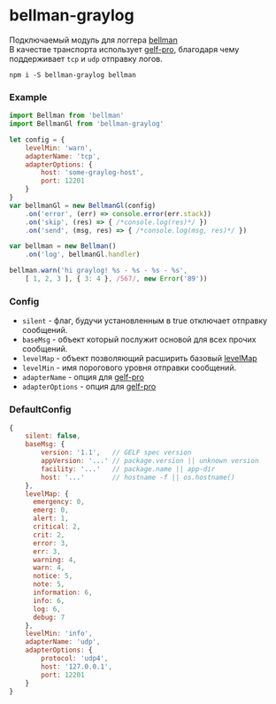 # bellman-graylog

Подключаемый модуль для логгера [bellman](https://github.com/nskazki/bellman)
<br>В качестве транспорта использует [gelf-pro](https://github.com/kkamkou/node-gelf-pro), благодаря чему поддерживает `tcp` и `udp` отправку логов.

```
npm i -S bellman-graylog bellman
```

### Example

```js
import Bellman from 'bellman'
import BellmanGl from 'bellman-graylog'

let config = { 
    levelMin: 'warn',
    adapterName: 'tcp',
    adapterOptions: {
        host: 'some-graylog-host',
        port: 12201
    }
}
var bellmanGl = new BellmanGl(config)
    .on('error', (err) => console.error(err.stack))
    .on('skip', (res) => { /*console.log(res)*/ })
    .on('send', (msg, res) => { /*console.log(msg, res)*/ })

var bellman = new Bellman()
    .on('log', bellmanGl.handler)

bellman.warn('hi graylog! %s - %s - %s - %s', 
    [ 1, 2, 3 ], { 3: 4 }, /567/, new Error('89'))

```

### Config

* `silent` - флаг, будучи установленным в true отключает отправку сообщений.
* `baseMsg` - объект который послужит основой для всех прочих сообщений.
* `levelMap` - объект позволяющий расширить базовый [levelMap](https://github.com/nskazki/bellman-graylog/blob/master/src%2Findex.es#L50)
* `levelMin` - имя порогового уровня отправки сообщений. 
* `adapterName` - опция для [gelf-pro](https://github.com/kkamkou/node-gelf-pro)
* `adapterOptions` - опция для [gelf-pro](https://github.com/kkamkou/node-gelf-pro)

### DefaultConfig

```js
{
    silent: false,
    baseMsg: {
        version: '1.1',   // GELF spec version
        appVersion: '...' // package.version || unknown version
        facility: '...'   // package.name || app-dir        
        host: '...'       // hostname -f || os.hostname()
    },
    levelMap: {
      emergency: 0,
      emerg: 0,
      alert: 1,
      critical: 2,
      crit: 2,
      error: 3,
      err: 3,
      warning: 4,
      warn: 4,
      notice: 5,
      note: 5,
      information: 6,
      info: 6,
      log: 6,
      debug: 7
    },
    levelMin: 'info',
    adapterName: 'udp',
    adapterOptions: {
        protocol: 'udp4',
        host: '127.0.0.1',
        port: 12201
    }
}
```
